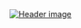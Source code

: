<!-- ![jonatan-pie-gVx84BQjcwA-unsplash](https://user-images.githubusercontent.com/25604837/139474066-556efcd5-1c94-492b-bac8-6e981a6cf9d5.jpg) -->

<a href="https://sawanm9000.github.io">
  <img src="https://user-images.githubusercontent.com/25604837/139474066-556efcd5-1c94-492b-bac8-6e981a6cf9d5.jpg" alt="Header image" />
</a>

<!--
**sawanm9000/sawanm9000** is a ✨ _special_ ✨ repository because its `README.md` (this file) appears on your GitHub profile.

Here are some ideas to get you started:

- 🔭 I’m currently working on ...
- 🌱 I’m currently learning ...
- 👯 I’m looking to collaborate on ...
- 🤔 I’m looking for help with ...
- 💬 Ask me about ...
- 📫 How to reach me: ...
- 😄 Pronouns: ...
- ⚡ Fun fact: ...
-->
